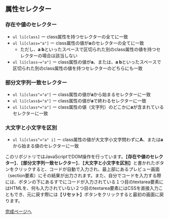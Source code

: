 ## 属性セレクター

### 存在や値のセレクター

- `ul li[class]` ー class属性を持つセレクターの全てに一致
- `ul li[class="a"]` ー class属性の値が**a**のセレクターの全てに一致
    - ただし、**a b**といったスペースで区切られた別のclass属性の値を持つセレクターの場合は該当しない
- `ul li[class~="a"]` ー class属性の値が**a**、または、**a b**といったスペースで区切られた別のclass属性の値を持つセレクターのどちらにも一致

### 部分文字列一致セレクター

- `ul li[class^="a"]` ー class属性の値が**a**から始まるセレクターに一致
- `ul li[class$="a"]` ー class属性の値が**a**で終わるセレクターに一致
- `ul li[class*="a"]` ー class属性の値（文字列）のどこかに**a**が含まれているセレクターに一致

### 大文字と小文字を区別

- `ul li[class^="a" i]` ー class属性の値が大文字小文字問わずに**A**、または**a**から始まる値のセレクターに一致

このリポジトリではJavaScriptでDOM操作を行っています。【**存在や値のセレクター**】、【**部分文字列一致セレクター**】、【**大文字と小文字を区別**】と書かれたボタンをクリックすると、コードが自動で入力され、最上部にあるプレビュー画面（section要素）にその結果が出力されます。また、自分でコードを入力する際には、ボタンの下にあるすでにコードが入力されている１つ目のtextarea要素にはHTMLを、何も入力されていない２つ目のtextarea要素にはCSSを直接入力こともでき、元に戻す際には【**リセット**】ボタンをクリックすると最初の画面に戻ります。


[完成ページへ](https://yscyber.github.io/attribute-selector/ "https://yscyber.github.io/attribute-selector/")
